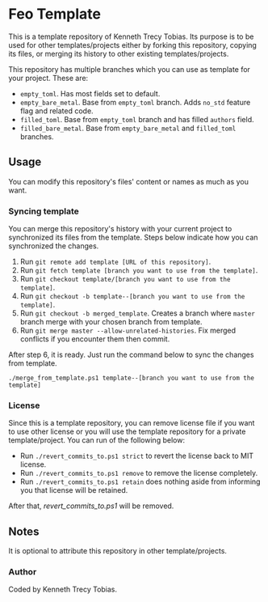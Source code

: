 # Feo Template
This is a template repository of Kenneth Trecy Tobias. Its purpose is to be used for other
templates/projects either by forking this repository, copying its files, or merging its history to
other existing templates/projects.

This repository has multiple branches which you can use as template for your project. These are:
- `empty_toml`. Has most fields set to default.
- `empty_bare_metal`. Base from `empty_toml` branch. Adds `no_std` feature flag and related code.
- `filled_toml`. Base from `empty_toml` branch and has filled `authors` field.
- `filled_bare_metal`. Base from `empty_bare_metal` and `filled_toml` branches.

<!--
The `origin` section may be used to indicate where the project (that is using this template) came
from.

## Origin
The repository was based from [`empty_bare_metal`] branch of [Feo Template].

-->

## Usage
You can modify this repository's files' content or names as much as you want.

### Syncing template
You can merge this repository's history with your current project to synchronized its files from the
template. Steps below indicate how you can synchronized the changes.
1. Run `git remote add template [URL of this repository]`.
2. Run `git fetch template [branch you want to use from the template]`.
3. Run `git checkout template/[branch you want to use from the template]`.
4. Run `git checkout -b template--[branch you want to use from the template]`.
5. Run `git checkout -b merged_template`. Creates a branch where `master` branch merge with your
   chosen branch from template.
6. Run `git merge master --allow-unrelated-histories`. Fix merged conflicts if you encounter them
   then commit.

After step 6, it is ready. Just run the command below to sync the changes from template.
```
./merge_from_template.ps1 template--[branch you want to use from the template]
```

### License
Since this is a template repository, you can remove license file if you want to use other license or
you will use the template repository for a private template/project. You can run of the following
below:
- Run `./revert_commits_to.ps1 strict` to revert the license back to MIT license.
- Run `./revert_commits_to.ps1 remove` to remove the license completely.
- Run `./revert_commits_to.ps1 retain` does nothing aside from informing you that license will be
  retained.

After that, *revert_commits_to.ps1* will be removed.

## Notes
It is optional to attribute this repository in other template/projects.

### Author
Coded by Kenneth Trecy Tobias.

<!--

[`empty_bare_metal`]: https://github.com/KennethTrecy/feo_template/tree/empty_bare_metal
[Feo Template]: https://github.com/KennethTrecy/feo_template

-->

